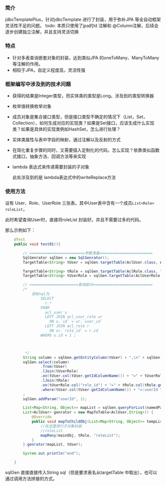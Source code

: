### 简介

jdbcTemplatePlus，针对jdbcTemplate 进行了封装，用于弥补JPA 等全自动框架灵活性不足的问题。
todo: 本质只使用了jpa的Id 注解和 @Column注解，后续会逐步创建独立注解，并且支持灵活切换
### 特点

- 针对多表查询嵌套对象的封装，达到类似JPA 的oneToMany、ManyToMany 等注解的作用。
- 相较于JPA，自定义程度高，灵活性强



### 框架编写中涉及到的技术问题

- 获得的结果是Integer类型，而实体类的类型是Long。涉及到的类型转换器

- 枚举值转换枚举对象

- 成员对象是集合接口类型，但是接口类型不确定的情况下（List，Set，Collection），如何生成对应的实现类？如果是Set接口，应该生成什么实现类？如果是具体的实现类例如HashSet，怎么进行处理？

- 实体类属性与表中字段的映射，通过注解以及反射的方式

- 在简化重复步骤的同时，又需要插入定制化的代码，怎么实现？依靠类似函数式接口，抽象方法、回调方法等来实现

- lambda 表达式来传递需要封装的子对象

  此处涉及到的是 lambda表达式中的writeReplace方法

### 使用方法

设有 User、Role、UserRole 三张表。其中User表中含有一个成员`List<Role> roleList`，

此时希望查询User时，直接将roleList 封装好。并且不需要过多的代码。

那么示例如下：

```java
    @Test
    public void test01(){

        // =========================参数准备========================
        SqlGenrator sqlGen = new SqlGenrator();
        TargetTable<String> tUser = sqlGen.targetTable(AclUser.class, null);

        TargetTable<String> tRole = sqlGen.targetTable(AclRole.class, "roleList");
        TargetTable<String> tUserRole = sqlGen.targetTable(AclUserRole.class, null);

        // ======================查询部分===========================
        /*
            目标sql为
                SELECT
                  r.*
                FROM
                  acl_user u
                  LEFT JOIN acl_user_role ur
                    ON u.`id` = ur.`user_id`
                  LEFT JOIN acl_role r
                    ON ur.`role_id` = r.id
                WHERE u.id = 1 ;



         */
        String column = sqlGen.getEntityColumn(tUser) + ",\n" + sqlGen.getEntityColumn(tRole);
        sqlGen.select(column)
                .from(tUser)
                .lJoin(tUserRole)
                .on(tUser.col(tUser.getIdColumnName()) + "=" + tUserRole.col("user_id"))
                .lJoin(tRole)
                .on(tUserRole.col("role_id") + "=" + tRole.col(tRole.getIdColumnName()))
                .where(tUser.col(tUser.getIdColumnName()) + "=:userId ")
        ;
        sqlGen.addParam("userId", 1);

        List<Map<String, Object>> mapList = sqlGen.queryForList(namedParameterJdbcTemplate);
        List<AclUser> genrator = new MapToTable<AclUser,String>() {
            @Override
            public void mapToChildObj(List<Map<String, Object>> tempList, AclUser mainObj) {
                //在这里进行子对象封装
                //roleList
                mapMany(mainObj, tRole, "roleList");
            }
        }.genrator(mapList, tUser);

        System.out.println("end");

    }
```

sqlGen 直接直接传入String sql（但是要求表名从targetTable 中取出），也可以通过调用方法拼接的方式。



